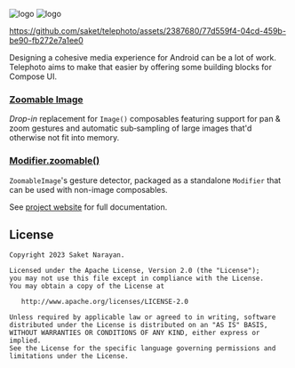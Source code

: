 ![logo](docs/assets/readme_logo_light.png#gh-light-mode-only)
![logo](docs/assets/readme_logo_dark.png#gh-dark-mode-only)

https://github.com/saket/telephoto/assets/2387680/77d559f4-04cd-459b-be90-fb272e7a1ee0

Designing a cohesive media experience for Android can be a lot of work. Telephoto aims to make that easier by offering some building blocks for Compose UI.

### [Zoomable Image](https://saket.github.io/telephoto/zoomableimage/)
_Drop-in_ replacement for `Image()` composables featuring support for pan & zoom gestures and automatic sub&#8209;sampling of large images that'd otherwise not fit into memory.

### [Modifier.zoomable()](https://saket.github.io/telephoto/zoomable/)
`ZoomableImage`'s gesture detector, packaged as a standalone `Modifier` that can be used with non-image composables.

See [project website](https://saket.github.io/telephoto) for full documentation.

## License

```
Copyright 2023 Saket Narayan.

Licensed under the Apache License, Version 2.0 (the "License");
you may not use this file except in compliance with the License.
You may obtain a copy of the License at

   http://www.apache.org/licenses/LICENSE-2.0

Unless required by applicable law or agreed to in writing, software
distributed under the License is distributed on an "AS IS" BASIS,
WITHOUT WARRANTIES OR CONDITIONS OF ANY KIND, either express or implied.
See the License for the specific language governing permissions and
limitations under the License.
```
